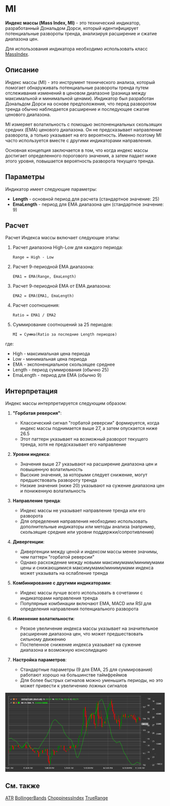 # MI

**Индекс массы (Mass Index, MI)** - это технический индикатор, разработанный Дональдом Дорси, который идентифицирует потенциальные развороты тренда, анализируя расширение и сжатие диапазона цен.

Для использования индикатора необходимо использовать класс [MassIndex](xref:StockSharp.Algo.Indicators.MassIndex).

## Описание

Индекс массы (MI) - это инструмент технического анализа, который помогает обнаруживать потенциальные развороты тренда путем отслеживания изменений в ценовом диапазоне (разница между максимальной и минимальной ценами). Индикатор был разработан Дональдом Дорси на основе предположения, что перед разворотом тренда обычно наблюдается расширение и последующее сжатие ценового диапазона.

MI измеряет волатильность с помощью экспоненциальных скользящих средних (EMA) ценового диапазона. Он не предсказывает направление разворота, а только указывает на его вероятность. Именно поэтому MI часто используется вместе с другими индикаторами направления.

Основная концепция заключается в том, что когда индекс массы достигает определенного порогового значения, а затем падает ниже этого уровня, повышается вероятность разворота текущего тренда.

## Параметры

Индикатор имеет следующие параметры:
- **Length** - основной период для расчета (стандартное значение: 25)
- **EmaLength** - период для EMA диапазона цен (стандартное значение: 9)

## Расчет

Расчет Индекса массы включает следующие этапы:

1. Расчет диапазона High-Low для каждого периода:
   ```
   Range = High - Low
   ```

2. Расчет 9-периодной EMA диапазона:
   ```
   EMA1 = EMA(Range, EmaLength)
   ```

3. Расчет 9-периодной EMA от EMA диапазона:
   ```
   EMA2 = EMA(EMA1, EmaLength)
   ```

4. Расчет соотношения:
   ```
   Ratio = EMA1 / EMA2
   ```

5. Суммирование соотношений за 25 периодов:
   ```
   MI = Сумма(Ratio за последние Length периодов)
   ```

где:
- High - максимальная цена периода
- Low - минимальная цена периода
- EMA - экспоненциальное скользящее среднее
- Length - период суммирования (обычно 25)
- EmaLength - период для EMA (обычно 9)

## Интерпретация

Индекс массы интерпретируется следующим образом:

1. **"Горбатая реверсия"**:
   - Классический сигнал "горбатой реверсии" формируется, когда индекс массы поднимается выше 27, а затем опускается ниже 26.5
   - Этот паттерн указывает на возможный разворот текущего тренда, хотя не предсказывает его направление

2. **Уровни индекса**:
   - Значения выше 27 указывают на расширение диапазона цен и повышенную волатильность
   - Высокие значения, за которыми следует снижение, могут предшествовать развороту тренда
   - Низкие значения (ниже 20) указывают на сужение диапазона цен и пониженную волатильность

3. **Направление тренда**:
   - Индекс массы не указывает направление тренда или его разворота
   - Для определения направления необходимо использовать дополнительные индикаторы или методы анализа (например, скользящие средние или уровни поддержки/сопротивления)

4. **Дивергенции**:
   - Дивергенции между ценой и индексом массы менее значимы, чем паттерн "горбатой реверсии"
   - Однако расхождение между новыми максимумами/минимумами цены и снижающимися максимумами/минимумами индекса может указывать на ослабление тренда

5. **Комбинирование с другими индикаторами**:
   - Индекс массы лучше всего использовать в сочетании с индикаторами направления тренда
   - Популярные комбинации включают EMA, MACD или RSI для определения направления потенциального разворота

6. **Изменение волатильности**:
   - Резкое увеличение индекса массы указывает на значительное расширение диапазона цен, что может предшествовать сильному движению
   - Постепенное снижение индекса указывает на сужение диапазона и возможную консолидацию

7. **Настройка параметров**:
   - Стандартные параметры (9 для EMA, 25 для суммирования) работают хорошо на большинстве таймфреймов
   - Для более быстрых сигналов можно уменьшить периоды, но это может привести к увеличению ложных сигналов

![indicator_mass_index](../../../../images/indicator_mass_index.png)

## См. также

[ATR](atr.md)
[BollingerBands](bollinger_bands.md)
[ChoppinessIndex](choppiness_index.md)
[TrueRange](true_range.md)